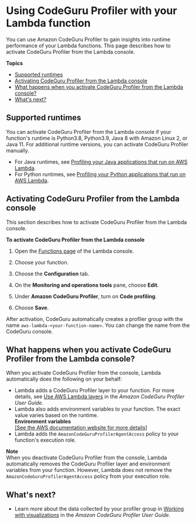 # Using CodeGuru Profiler with your Lambda function<a name="monitoring-code-profiler"></a>

You can use Amazon CodeGuru Profiler to gain insights into runtime performance of your Lambda functions\. This page describes how to activate CodeGuru Profiler from the Lambda console\.

**Topics**
+ [Supported runtimes](#monitoring-code-profiler-runtimes)
+ [Activating CodeGuru Profiler from the Lambda console](#monitoring-code-profiler-activate-console)
+ [What happens when you activate CodeGuru Profiler from the Lambda console?](#monitoring-code-profiler-what-happens-activate)
+ [What's next?](#monitoring-code-profiler-next-up)

## Supported runtimes<a name="monitoring-code-profiler-runtimes"></a>

You can activate CodeGuru Profiler from the Lambda console if your function's runtime is Python3\.8, Python3\.9, Java 8 with Amazon Linux 2, or Java 11\. For additional runtime versions, you can activate CodeGuru Profiler manually\.
+ For Java runtimes, see [ Profiling your Java applications that run on AWS Lambda](https://docs.aws.amazon.com/codeguru/latest/profiler-ug/setting-up-lambda.html)\.
+ For Python runtimes, see [ Profiling your Python applications that run on AWS Lambda](https://docs.aws.amazon.com/codeguru/latest/profiler-ug/python-lambda.html)\.

## Activating CodeGuru Profiler from the Lambda console<a name="monitoring-code-profiler-activate-console"></a>

This section describes how to activate CodeGuru Profiler from the Lambda console\.

**To activate CodeGuru Profiler from the Lambda console**

1. Open the [Functions page](https://console.aws.amazon.com/lambda/home#/functions) of the Lambda console\.

1. Choose your function\.

1. Choose the **Configuration** tab\. 

1. On the **Monitoring and operations tools** pane, choose **Edit**\.

1. Under **Amazon CodeGuru Profiler**, turn on **Code profiling**\.

1. Choose **Save**\.

After activation, CodeGuru automatically creates a profiler group with the name `aws-lambda-<your-function-name>`\. You can change the name from the CodeGuru console\.

## What happens when you activate CodeGuru Profiler from the Lambda console?<a name="monitoring-code-profiler-what-happens-activate"></a>

When you activate CodeGuru Profiler from the console, Lambda automatically does the following on your behalf:
+  Lambda adds a CodeGuru Profiler layer to your function\. For more details, see [ Use AWS Lambda layers](https://docs.aws.amazon.com/codeguru/latest/profiler-ug/python-lambda-layers.html) in the *Amazon CodeGuru Profiler User Guide*\. 
+  Lambda also adds environment variables to your function\. The exact value varies based on the runtime\.   
**Environment variables**    
[\[See the AWS documentation website for more details\]](http://docs.aws.amazon.com/lambda/latest/dg/monitoring-code-profiler.html)
+  Lambda adds the `AmazonCodeGuruProfilerAgentAccess` policy to your function's execution role\. 

**Note**  
When you deactivate CodeGuru Profiler from the console, Lambda automatically removes the CodeGuru Profiler layer and environment variables from your function\. However, Lambda does not remove the `AmazonCodeGuruProfilerAgentAccess` policy from your execution role\.

## What's next?<a name="monitoring-code-profiler-next-up"></a>
+ Learn more about the data collected by your profiler group in [Working with visualizations](https://docs.aws.amazon.com/codeguru/latest/profiler-ug/working-with-visualizations.html) in the *Amazon CodeGuru Profiler User Guide*\.